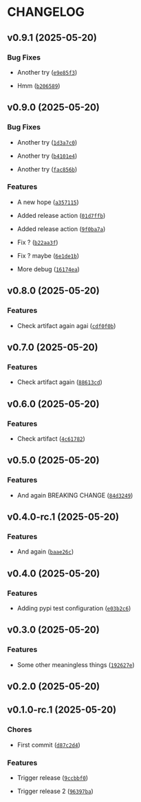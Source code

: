 # CHANGELOG


## v0.9.1 (2025-05-20)

### Bug Fixes

- Another try
  ([`e9e85f3`](https://github.com/guilhemheinrich/semantic-release-tutorial/commit/e9e85f300e2a2d757e2a2d497987f48befc395ca))

- Hmm
  ([`b206589`](https://github.com/guilhemheinrich/semantic-release-tutorial/commit/b206589b9f1cdf63027ce3a9e779d0b527973d2d))


## v0.9.0 (2025-05-20)

### Bug Fixes

- Another try
  ([`1d3a7c0`](https://github.com/guilhemheinrich/semantic-release-tutorial/commit/1d3a7c051944ca2ba669675f87728150de90098f))

- Another try
  ([`b4101e4`](https://github.com/guilhemheinrich/semantic-release-tutorial/commit/b4101e40e5896b3479b6291da7831588de514c45))

- Another try
  ([`fac856b`](https://github.com/guilhemheinrich/semantic-release-tutorial/commit/fac856b03f594b69aa94dfd42ae645d7afcfe100))

### Features

- A new hope
  ([`a357115`](https://github.com/guilhemheinrich/semantic-release-tutorial/commit/a35711555d64e887b76f2e20f2c94c3ad9641f97))

- Added release action
  ([`01d7ffb`](https://github.com/guilhemheinrich/semantic-release-tutorial/commit/01d7ffb0ba253fa8cac7de542b7c139f37bdde51))

- Added release action
  ([`9f0ba7a`](https://github.com/guilhemheinrich/semantic-release-tutorial/commit/9f0ba7a48d1f32c606a1e11ebf222ce8f37bd2c9))

- Fix ?
  ([`b22aa3f`](https://github.com/guilhemheinrich/semantic-release-tutorial/commit/b22aa3f8be947c60dda0ff8b78f78d5d4690ee08))

- Fix ? maybe
  ([`6e1de1b`](https://github.com/guilhemheinrich/semantic-release-tutorial/commit/6e1de1b1e688c6436ec46a0f146b67fa70772370))

- More debug
  ([`16174ea`](https://github.com/guilhemheinrich/semantic-release-tutorial/commit/16174ea29b4b5ad19dc42d4df66df577fa52a85c))


## v0.8.0 (2025-05-20)

### Features

- Check artifact again agai
  ([`cdf0f0b`](https://github.com/guilhemheinrich/semantic-release-tutorial/commit/cdf0f0ba2f3940820643022724554e9c974a09bd))


## v0.7.0 (2025-05-20)

### Features

- Check artifact again
  ([`88613cd`](https://github.com/guilhemheinrich/semantic-release-tutorial/commit/88613cd3b1496b56474ce93ebf92df4315dd33a0))


## v0.6.0 (2025-05-20)

### Features

- Check artifact
  ([`4c61782`](https://github.com/guilhemheinrich/semantic-release-tutorial/commit/4c61782c4a17353f641f424b28482a2373ce965b))


## v0.5.0 (2025-05-20)

### Features

- And again BREAKING CHANGE
  ([`84d3249`](https://github.com/guilhemheinrich/semantic-release-tutorial/commit/84d3249fa141987d6ff295484bbc1f2f375e7462))


## v0.4.0-rc.1 (2025-05-20)

### Features

- And again
  ([`baae26c`](https://github.com/guilhemheinrich/semantic-release-tutorial/commit/baae26cc797eaa7467c98ea16207f410d326ddd1))


## v0.4.0 (2025-05-20)

### Features

- Adding pypi test configuration
  ([`e03b2c6`](https://github.com/guilhemheinrich/semantic-release-tutorial/commit/e03b2c654197505d5705be87c6ebad29b3af24dd))


## v0.3.0 (2025-05-20)

### Features

- Some other meaningless things
  ([`192627e`](https://github.com/guilhemheinrich/semantic-release-tutorial/commit/192627e0c66d12f43f08df5964527ce77b39f828))


## v0.2.0 (2025-05-20)


## v0.1.0-rc.1 (2025-05-20)

### Chores

- First commit
  ([`d87c2d4`](https://github.com/guilhemheinrich/semantic-release-tutorial/commit/d87c2d47b8ce4fd3d10d74c492798fceaeddb2de))

### Features

- Trigger release
  ([`9ccbbf0`](https://github.com/guilhemheinrich/semantic-release-tutorial/commit/9ccbbf0d95531a4af69c102e2d9815ca2de7559a))

- Trigger release 2
  ([`96397ba`](https://github.com/guilhemheinrich/semantic-release-tutorial/commit/96397ba6e21a01e1b0489461966fb1dcbe9ebfe9))
